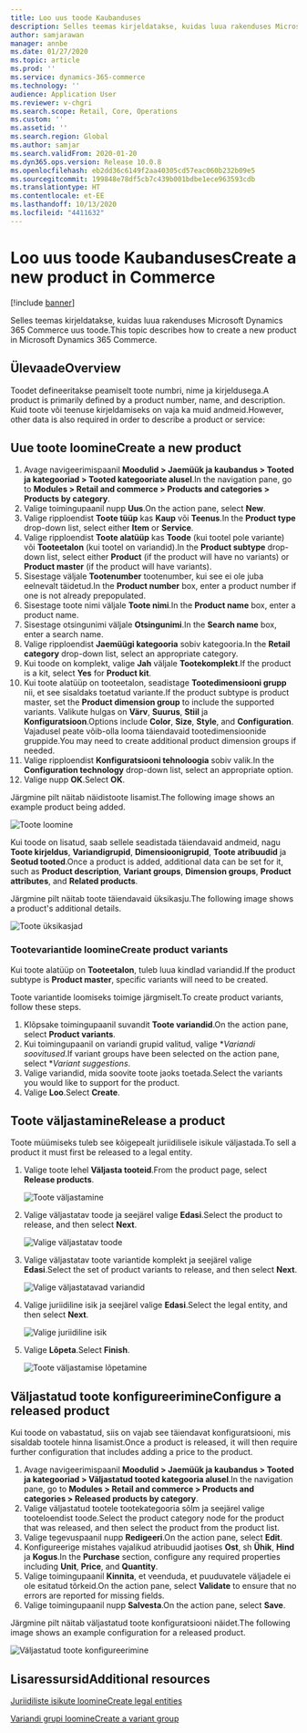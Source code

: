 ```yaml
---
title: Loo uus toode Kaubanduses
description: Selles teemas kirjeldatakse, kuidas luua rakenduses Microsoft Dynamics 365 Commerce uus toode.
author: samjarawan
manager: annbe
ms.date: 01/27/2020
ms.topic: article
ms.prod: ''
ms.service: dynamics-365-commerce
ms.technology: ''
audience: Application User
ms.reviewer: v-chgri
ms.search.scope: Retail, Core, Operations
ms.custom: ''
ms.assetid: ''
ms.search.region: Global
ms.author: samjar
ms.search.validFrom: 2020-01-20
ms.dyn365.ops.version: Release 10.0.8
ms.openlocfilehash: eb2dd36c6149f2aa40305cd57eac060b232b09e5
ms.sourcegitcommit: 199848e78df5cb7c439b001bdbe1ece963593cdb
ms.translationtype: HT
ms.contentlocale: et-EE
ms.lasthandoff: 10/13/2020
ms.locfileid: "4411632"
---
```

# <a name="create-a-new-product-in-commerce"></a><span data-ttu-id="8738f-103">Loo uus toode Kaubanduses</span><span class="sxs-lookup"><span data-stu-id="8738f-103">Create a new product in Commerce</span></span>


[!include [banner](includes/banner.md)]

<span data-ttu-id="8738f-104">Selles teemas kirjeldatakse, kuidas luua rakenduses Microsoft Dynamics 365 Commerce uus toode.</span><span class="sxs-lookup"><span data-stu-id="8738f-104">This topic describes how to create a new product in Microsoft Dynamics 365 Commerce.</span></span>

## <a name="overview"></a><span data-ttu-id="8738f-105">Ülevaade</span><span class="sxs-lookup"><span data-stu-id="8738f-105">Overview</span></span>

<span data-ttu-id="8738f-106">Toodet defineeritakse peamiselt toote numbri, nime ja kirjeldusega.</span><span class="sxs-lookup"><span data-stu-id="8738f-106">A product is primarily defined by a product number, name, and description.</span></span> <span data-ttu-id="8738f-107">Kuid toote või teenuse kirjeldamiseks on vaja ka muid andmeid.</span><span class="sxs-lookup"><span data-stu-id="8738f-107">However, other data is also required in order to describe a product or service:</span></span>

## <a name="create-a-new-product"></a><span data-ttu-id="8738f-108">Uue toote loomine</span><span class="sxs-lookup"><span data-stu-id="8738f-108">Create a new product</span></span>

1. <span data-ttu-id="8738f-109">Avage navigeerimispaanil **Moodulid \> Jaemüük ja kaubandus \> Tooted ja kategooriad \> Tooted kategooriate alusel**.</span><span class="sxs-lookup"><span data-stu-id="8738f-109">In the navigation pane, go to **Modules \> Retail and commerce \> Products and categories \> Products by category**.</span></span>
1. <span data-ttu-id="8738f-110">Valige toimingupaanil nupp **Uus**.</span><span class="sxs-lookup"><span data-stu-id="8738f-110">On the action pane, select **New**.</span></span>
1. <span data-ttu-id="8738f-111">Valige ripploendist **Toote tüüp** kas **Kaup** või **Teenus**.</span><span class="sxs-lookup"><span data-stu-id="8738f-111">In the **Product type** drop-down list, select either **Item** or **Service**.</span></span>
1. <span data-ttu-id="8738f-112">Valige ripploendist **Toote alatüüp** kas **Toode** (kui tootel pole variante) või **Tooteetalon** (kui tootel on variandid).</span><span class="sxs-lookup"><span data-stu-id="8738f-112">In the **Product subtype** drop-down list, select either **Product** (if the product will have no variants) or **Product master** (if the product will have variants).</span></span>
1. <span data-ttu-id="8738f-113">Sisestage väljale **Tootenumber** tootenumber, kui see ei ole juba eelnevalt täidetud.</span><span class="sxs-lookup"><span data-stu-id="8738f-113">In the **Product number** box, enter a product number if one is not already prepopulated.</span></span>
1. <span data-ttu-id="8738f-114">Sisestage toote nimi väljale **Toote nimi**.</span><span class="sxs-lookup"><span data-stu-id="8738f-114">In the **Product name** box, enter a product name.</span></span>
1. <span data-ttu-id="8738f-115">Sisestage otsingunimi väljale **Otsingunimi**.</span><span class="sxs-lookup"><span data-stu-id="8738f-115">In the **Search name** box, enter a search name.</span></span>
1. <span data-ttu-id="8738f-116">Valige ripploendist **Jaemüügi kategooria** sobiv kategooria.</span><span class="sxs-lookup"><span data-stu-id="8738f-116">In the **Retail category** drop-down list, select an appropriate category.</span></span>
1. <span data-ttu-id="8738f-117">Kui toode on komplekt, valige **Jah** väljale **Tootekomplekt**.</span><span class="sxs-lookup"><span data-stu-id="8738f-117">If the product is a kit, select **Yes** for **Product kit**.</span></span>
1. <span data-ttu-id="8738f-118">Kui toote alatüüp on tooteetalon, seadistage **Tootedimensiooni grupp** nii, et see sisaldaks toetatud variante.</span><span class="sxs-lookup"><span data-stu-id="8738f-118">If the product subtype is product master, set the **Product dimension group** to include the supported variants.</span></span> <span data-ttu-id="8738f-119">Valikute hulgas on **Värv**, **Suurus**, **Stiil** ja **Konfiguratsioon**.</span><span class="sxs-lookup"><span data-stu-id="8738f-119">Options include **Color**, **Size**, **Style**, and **Configuration**.</span></span> <span data-ttu-id="8738f-120">Vajadusel peate võib-olla looma täiendavaid tootedimensioonide gruppide.</span><span class="sxs-lookup"><span data-stu-id="8738f-120">You may need to create additional product dimension groups if needed.</span></span>
1. <span data-ttu-id="8738f-121">Valige ripploendist **Konfiguratsiooni tehnoloogia** sobiv valik.</span><span class="sxs-lookup"><span data-stu-id="8738f-121">In the **Configuration technology** drop-down list, select an appropriate option.</span></span>
1. <span data-ttu-id="8738f-122">Valige nupp **OK**.</span><span class="sxs-lookup"><span data-stu-id="8738f-122">Select **OK**.</span></span>

<span data-ttu-id="8738f-123">Järgmine pilt näitab näidistoote lisamist.</span><span class="sxs-lookup"><span data-stu-id="8738f-123">The following image shows an example product being added.</span></span>

![Toote loomine](media/create-new-product.png)

<span data-ttu-id="8738f-125">Kui toode on lisatud, saab sellele seadistada täiendavaid andmeid, nagu **Toote kirjeldus**, **Variandigrupid**, **Dimensioonigrupid**, **Toote atribuudid** ja **Seotud tooted**.</span><span class="sxs-lookup"><span data-stu-id="8738f-125">Once a product is added, additional data can be set for it, such as **Product description**, **Variant groups**, **Dimension groups**, **Product attributes**, and **Related products**.</span></span>

<span data-ttu-id="8738f-126">Järgmine pilt näitab toote täiendavaid üksikasju.</span><span class="sxs-lookup"><span data-stu-id="8738f-126">The following image shows a product's additional details.</span></span>

![Toote üksikasjad](media/create-new-product-2.png)

### <a name="create-product-variants"></a><span data-ttu-id="8738f-128">Tootevariantide loomine</span><span class="sxs-lookup"><span data-stu-id="8738f-128">Create product variants</span></span>

<span data-ttu-id="8738f-129">Kui toote alatüüp on **Tooteetalon**, tuleb luua kindlad variandid.</span><span class="sxs-lookup"><span data-stu-id="8738f-129">If the product subtype is **Product master**, specific variants will need to be created.</span></span> 

<span data-ttu-id="8738f-130">Toote variantide loomiseks toimige järgmiselt.</span><span class="sxs-lookup"><span data-stu-id="8738f-130">To create product variants, follow these steps.</span></span>

1. <span data-ttu-id="8738f-131">Klõpsake toimingupaanil suvandit **Toote variandid**.</span><span class="sxs-lookup"><span data-stu-id="8738f-131">On the action pane, select **Product variants**.</span></span>
1. <span data-ttu-id="8738f-132">Kui toimingupaanil on variandi grupid valitud, valige \**Variandi soovitused*.</span><span class="sxs-lookup"><span data-stu-id="8738f-132">If variant groups have been selected on the action pane, select \**Variant suggestions*.</span></span>
1. <span data-ttu-id="8738f-133">Valige variandid, mida soovite toote jaoks toetada.</span><span class="sxs-lookup"><span data-stu-id="8738f-133">Select the variants you would like to support for the product.</span></span>
1. <span data-ttu-id="8738f-134">Valige **Loo**.</span><span class="sxs-lookup"><span data-stu-id="8738f-134">Select **Create**.</span></span>

## <a name="release-a-product"></a><span data-ttu-id="8738f-135">Toote väljastamine</span><span class="sxs-lookup"><span data-stu-id="8738f-135">Release a product</span></span>

<span data-ttu-id="8738f-136">Toote müümiseks tuleb see kõigepealt juriidilisele isikule väljastada.</span><span class="sxs-lookup"><span data-stu-id="8738f-136">To sell a product it must first be released to a legal entity.</span></span>

1. <span data-ttu-id="8738f-137">Valige toote lehel **Väljasta tooteid**.</span><span class="sxs-lookup"><span data-stu-id="8738f-137">From the product page, select **Release products**.</span></span>

    ![Toote väljastamine](media/create-new-product-3.png)

1. <span data-ttu-id="8738f-139">Valige väljastatav toode ja seejärel valige **Edasi**.</span><span class="sxs-lookup"><span data-stu-id="8738f-139">Select the product to release, and then select **Next**.</span></span>

    ![Valige väljastatav toode](media/create-new-product-4.png)

1. <span data-ttu-id="8738f-141">Valige väljastatav toote variantide komplekt ja seejärel valige **Edasi**.</span><span class="sxs-lookup"><span data-stu-id="8738f-141">Select the set of product variants to release, and then select **Next**.</span></span>

    ![Valige väljastatavad variandid](media/create-new-product-5.png)

1. <span data-ttu-id="8738f-143">Valige juriidiline isik ja seejärel valige **Edasi**.</span><span class="sxs-lookup"><span data-stu-id="8738f-143">Select the legal entity, and then select **Next**.</span></span>

    ![Valige juriidiline isik](media/create-new-product-6.png)

1. <span data-ttu-id="8738f-145">Valige **Lõpeta**.</span><span class="sxs-lookup"><span data-stu-id="8738f-145">Select **Finish**.</span></span>

    ![Toote väljastamise lõpetamine](media/create-new-product-7.png)

## <a name="configure-a-released-product"></a><span data-ttu-id="8738f-147">Väljastatud toote konfigureerimine</span><span class="sxs-lookup"><span data-stu-id="8738f-147">Configure a released product</span></span>

<span data-ttu-id="8738f-148">Kui toode on vabastatud, siis on vajab see täiendavat konfiguratsiooni, mis sisaldab tootele hinna lisamist.</span><span class="sxs-lookup"><span data-stu-id="8738f-148">Once a product is released, it will then require further configuration that includes adding a price to the product.</span></span>

1. <span data-ttu-id="8738f-149">Avage navigeerimispaanil **Moodulid \> Jaemüük ja kaubandus \> Tooted ja kategooriad \> Väljastatud tooted kategooria alusel**.</span><span class="sxs-lookup"><span data-stu-id="8738f-149">In the navigation pane, go to **Modules \> Retail and commerce \> Products and categories \> Released products by category**.</span></span>
1. <span data-ttu-id="8738f-150">Valige väljastatud tootele tootekategooria sõlm ja seejärel valige tooteloendist toode.</span><span class="sxs-lookup"><span data-stu-id="8738f-150">Select the product category node for the product that was released, and then select the product from the product list.</span></span>
1. <span data-ttu-id="8738f-151">Valige tegevuspaanil nupp **Redigeeri**.</span><span class="sxs-lookup"><span data-stu-id="8738f-151">On the action pane, select **Edit**.</span></span>
1. <span data-ttu-id="8738f-152">Konfigureerige mistahes vajalikud atribuudid jaotises **Ost**, sh **Ühik**, **Hind** ja **Kogus**.</span><span class="sxs-lookup"><span data-stu-id="8738f-152">In the **Purchase** section, configure any required properties including **Unit**, **Price**,  and **Quantity**.</span></span>
1. <span data-ttu-id="8738f-153">Valige toimingupaanil **Kinnita**, et veenduda, et puuduvatele väljadele ei ole esitatud tõrkeid.</span><span class="sxs-lookup"><span data-stu-id="8738f-153">On the action pane, select **Validate** to ensure that no errors are reported for missing fields.</span></span>
1. <span data-ttu-id="8738f-154">Valige toimingupaanil nupp **Salvesta**.</span><span class="sxs-lookup"><span data-stu-id="8738f-154">On the action pane, select **Save**.</span></span>

<span data-ttu-id="8738f-155">Järgmine pilt näitab väljastatud toote konfiguratsiooni näidet.</span><span class="sxs-lookup"><span data-stu-id="8738f-155">The following image shows an example configuration for a released product.</span></span>

![Väljastatud toote konfigureerimine](media/create-new-product-8.png)

## <a name="additional-resources"></a><span data-ttu-id="8738f-157">Lisaressursid</span><span class="sxs-lookup"><span data-stu-id="8738f-157">Additional resources</span></span>

[<span data-ttu-id="8738f-158">Juriidiliste isikute loomine</span><span class="sxs-lookup"><span data-stu-id="8738f-158">Create legal entities</span></span>](channels-legal-entities.md)

[<span data-ttu-id="8738f-159">Variandi grupi loomine</span><span class="sxs-lookup"><span data-stu-id="8738f-159">Create a variant group</span></span>](create-variant-group.md) 
